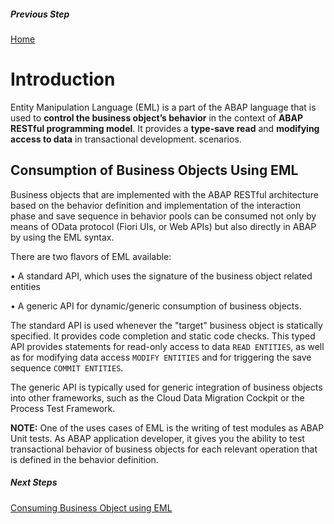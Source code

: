 ##### Previous Step
[Home](https://github.wdf.sap.corp/DevelopmentLearning/restful-abap/wiki)



# Introduction

Entity Manipulation Language (EML) is a part of the ABAP language that is used to **control the business object’s behavior** in the context of **ABAP RESTful programming model**. It provides a **type-save read** and **modifying access to data** in transactional development. scenarios.

## Consumption of Business Objects Using EML

Business objects that are implemented with the ABAP RESTful architecture based on the behavior definition and implementation of the interaction phase and save sequence in behavior pools can be consumed not only by means of OData protocol (Fiori UIs, or Web APIs) but also directly in ABAP by using the EML syntax.

There are two flavors of EML available:

•	A standard API, which uses the signature of the business object related entities

•	A generic API for dynamic/generic consumption of business objects.

The standard API is used whenever the "target" business object is statically specified. It provides code completion and static code checks. This typed API provides statements for read-only access to data `READ ENTITIES`, as well as for modifying data access `MODIFY ENTITIES` and for triggering the save sequence `COMMIT ENTITIES`.

The generic API is typically used for generic integration of business objects into other frameworks, such as the Cloud Data Migration Cockpit or the Process Test Framework.

**NOTE:** One of the uses cases of EML is the writing of test modules as ABAP Unit tests. As ABAP application developer, it gives you the ability to test transactional behavior of business objects for each relevant operation that is defined in the behavior definition.



##### Next Steps
[Consuming Business Object using EML](https://github.wdf.sap.corp/DevelopmentLearning/restful-abap/blob/master/docs/eml/consumptionofeml/readme.md)
